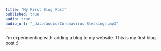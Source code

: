 ```yaml
---
title: "My First Blog Post"
published: true
audio: true
audio_url: "_data/audio/Coronavirus Blessings.mp3"
---
```


I'm experimenting with adding a blog to my website. This is my first blog post :)
